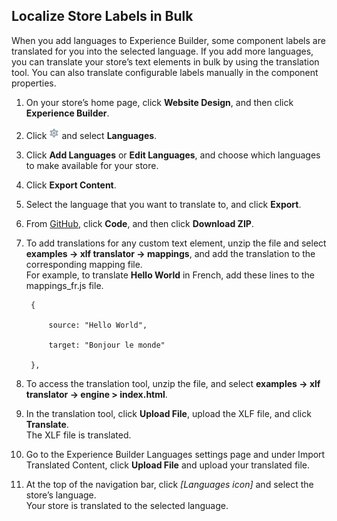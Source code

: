 ## Localize Store Labels in Bulk

When you add languages to Experience Builder, some component labels are translated for you into the selected language. If you add more languages, you can translate your store’s text elements in bulk by using the translation tool. You can also translate configurable labels manually in the component properties.

1. On your store’s home page, click **Website Design**, and then click **Experience Builder**.  
2. Click ![Settings Icon](assets/settings_icon.png) and select **Languages**.  
3. Click **Add Languages** or **Edit Languages**, and choose which languages to make available for your store.  
4. Click **Export Content**.  
5. Select the language that you want to translate to, and click **Export**.  
6. From [GitHub](https://github.com/forcedotcom/b2b-commerce-on-lightning-quickstart/tree/master), click **Code**, and then click **Download ZIP**.  
7. To add translations for any custom text element, unzip the file and select **examples \-\> xlf translator \-\> mappings**, and add the translation to the corresponding mapping file.   
   For example, to translate **Hello World** in French, add these lines to the mappings\_fr.js file.

        {

            source: "Hello World",

            target: "Bonjour le monde"

        },

8. To access the translation tool, unzip the file, and select **examples \-\> xlf translator \-\> engine \> index.html**.  
9. In the translation tool, click **Upload File**, upload the XLF file, and click **Translate**.  
   The XLF file is translated.  
10. Go to the Experience Builder Languages settings page and under Import Translated Content, click **Upload File** and upload your translated file.  
11. At the top of the navigation bar, click *\[Languages icon\]* and select the store’s language.  
    Your store is translated to the selected language.
